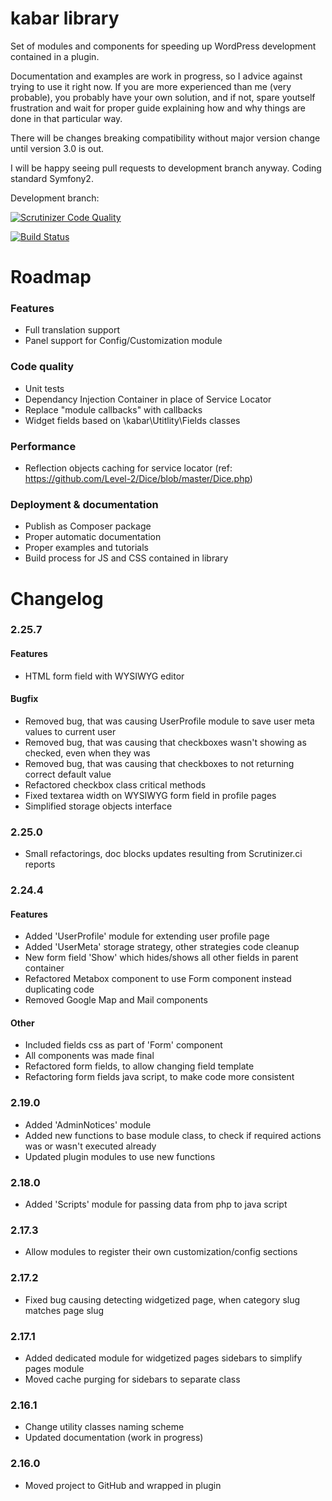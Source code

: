 # kabar library

Set of modules and components for speeding up WordPress development contained in a plugin.

Documentation and examples are work in progress, so I advice against trying to use it right now. If you are more experienced than me (very probable), you probably have your own solution, and if not, spare youtself frustration and wait for proper guide explaining how and why things are done in that particular way.

There will be changes breaking compatibility without major version change until version 3.0 is out.

I will be happy seeing pull requests to development branch anyway. Coding standard Symfony2.

Development branch:

[![Scrutinizer Code Quality](https://scrutinizer-ci.com/g/gniewomir/kabar/badges/quality-score.png?b=develop)](https://scrutinizer-ci.com/g/gniewomir/kabar/?branch=develop)

[![Build Status](https://scrutinizer-ci.com/g/gniewomir/kabar/badges/build.png?b=develop)](https://scrutinizer-ci.com/g/gniewomir/kabar/build-status/develop)

# Roadmap

### Features
* Full translation support
* Panel support for Config/Customization module

### Code quality
* Unit tests
* Dependancy Injection Container in place of Service Locator
* Replace "module callbacks" with callbacks
* Widget fields based on \kabar\Utitlity\Fields classes

### Performance
* Reflection objects caching for service locator (ref: https://github.com/Level-2/Dice/blob/master/Dice.php)

### Deployment & documentation
* Publish as Composer package
* Proper automatic documentation
* Proper examples and tutorials
* Build process for JS and CSS contained in library

# Changelog

### 2.25.7

#### Features
* HTML form field with WYSIWYG editor

#### Bugfix
* Removed bug, that was causing UserProfile module to save user meta values to current user
* Removed bug, that was causing that checkboxes wasn't showing as checked, even when they was
* Removed bug, that was causing that checkboxes to not returning correct default value
* Refactored checkbox class critical methods
* Fixed textarea width on WYSIWYG form field in profile pages
* Simplified storage objects interface

### 2.25.0
* Small refactorings, doc blocks updates resulting from Scrutinizer.ci reports

### 2.24.4

#### Features
* Added 'UserProfile' module for extending user profile page
* Added 'UserMeta' storage strategy, other strategies code cleanup
* New form field 'Show' which hides/shows all other fields in parent container
* Refactored Metabox component to use Form component instead duplicating code
* Removed Google Map and Mail components

#### Other
* Included fields css as part of 'Form' component
* All components was made final
* Refactored form fields, to allow changing field template
* Refactoring form fields java script, to make code more consistent

### 2.19.0
* Added 'AdminNotices' module
* Added new functions to base module class, to check if required actions was or wasn't executed already
* Updated plugin modules to use new functions

### 2.18.0
* Added 'Scripts' module for passing data from php to java script

### 2.17.3
* Allow modules to register their own customization/config sections

### 2.17.2
* Fixed bug causing detecting widgetized page, when category slug matches page slug

### 2.17.1
* Added dedicated module for widgetized pages sidebars to simplify pages module
* Moved cache purging for sidebars to separate class

### 2.16.1
* Change utility classes naming scheme
* Updated documentation (work in progress)

### 2.16.0
* Moved project to GitHub and wrapped in plugin